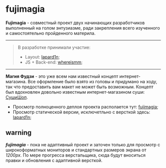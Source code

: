 # fujimagia
**Fujimagia** - совместный проект двух начинающих разработчиков выполненный на голом энтузиазме, ради закрепления всего изученного и самостоятельно пройденного материла.
***
> В разработке принимали участие:
> * Layout: [lapard1n](https://github.com/lapard1n);
> * JS + Back-end: [whereismm](https://github.com/whereismm); 
***
**Магия Фудзи** - это  уже всем нам известный концепт интернет-магазина. Все оформление было взято из головы и придумано на ходу, так что предоставить вам макет не может быть возможным. Концепт был вдохновлен довольно известным интернет-магазином суши: [СушиШоп](https://sushishop.ru/).  

* Просмотр полноценного деплоя проекта располается тут: [fujimagia](https://www.fujimagia.ru/);
* Просмотр статической версии, исключетльно с версткой здесь: [lapard1n](https://lapard1n.github.io);

## warning

***fujimagia***  - пока не адаптивный проект и заточен только для просмотр с широкоформатных мониторов и стандартных размеров экрана от *1200px*. По мере прогресса верстальщика, сюда будут вноситься правки и обновления с адаптивной версткой.
